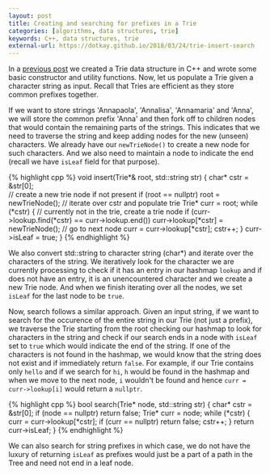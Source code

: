 ```yaml
---
layout: post
title: Creating and searching for prefixes in a Trie
categories: [algorithms, data structures, trie]
keywords: C++, data structures, trie
external-url: https://dotkay.github.io/2018/03/24/trie-insert-search
---
```


In a [previous post](https://dotkay.github.io/2018/03/21/trie-two) we created a Trie data structure in C++ and wrote some basic constructor and utility functions. Now, let us populate a Trie given a character string as input. Recall that Tries are efficient as they store common prefixes together. 

If we want to store strings 'Annapaola', 'Annalisa', 'Annamaria' and 'Anna', we will store the common prefix 'Anna' and then fork off to children nodes that would contain the remaining parts of the strings. This indicates that we need to traverse the string and keep adding nodes for the new (unseen) characters. We already have our `newTrieNode()` to create a new node for such characters. And we also need to maintain a node to indicate the end (recall we have `isLeaf` field for that purpose).

{% highlight cpp %}
void insert(Trie*& root, std::string str)
{
  char* cstr = &str[0];  
  // create a new trie node if not present
  if (root == nullptr)
    root = newTrieNode();
  // iterate over cstr and populate trie
  Trie* curr = root;
  while (*cstr)
  {
    // currently not in the trie, create a trie node
    if (curr->lookup.find(*cstr) == curr->lookup.end())
      curr->lookup[*cstr] = newTrieNode();
    // go to next node
    curr = curr->lookup[*cstr];
    cstr++;
  }
  curr->isLeaf = true;
}
{% endhighlight %}

We also convert std::string to character string (char*) and iterate over the characters of the string. We iteratively look for the character we are currently processing to check if it has an entry in our hashmap `lookup` and if does not have an entry, it is an unencountered character and we create a new Trie node. And when we finish iterating over all the nodes, we set `isLeaf` for the last node to be `true`.

Now, search follows a similar approach. Given an input string, if we want to search for the occurence of the entire string in our Trie (not just a prefix), we traverse the Trie starting from the root checking our hashmap to look for characters in the string and check if our search ends in a node with `isLeaf` set to `true` which would indicate the end of the string. If one of the characters is not found in the hashmap, we would know that the string does not exist and if immediately return `false`. For example, if our Trie contains only `hello` and if we search for `hi`, `h` would be found in the hashmap and when we move to the next node, `i` wouldn't be found and hence `curr = curr->lookup[i]` would return a `nullptr`.

{% highlight cpp %}
bool search(Trie* node, std::string str)
{
  char* cstr = &str[0];
  if (node == nullptr)
    return false; 
  Trie* curr = node;
  while (*cstr)
  {
    curr = curr->lookup[*cstr];
    if (curr == nullptr)
      return false;
    cstr++;
  }
  return curr->isLeaf;
}
{% endhighlight %}

We can also search for string prefixes in which case, we do not have the luxury of returning `isLeaf` as prefixes would just be a part of a path in the Tree and need not end in a leaf node.